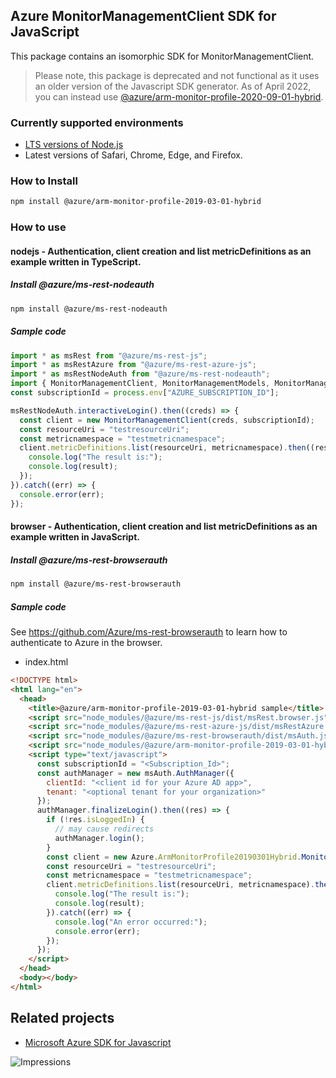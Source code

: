 ## Azure MonitorManagementClient SDK for JavaScript

This package contains an isomorphic SDK for MonitorManagementClient.

> Please note, this package is deprecated and not functional as it uses an older version of the Javascript SDK generator. As of April 2022, you can instead use [@azure/arm-monitor-profile-2020-09-01-hybrid](https://www.npmjs.com/package/@azure/arm-monitor-profile-2020-09-01-hybrid).

### Currently supported environments

- [LTS versions of Node.js](https://github.com/nodejs/release#release-schedule)
- Latest versions of Safari, Chrome, Edge, and Firefox.

### How to Install

```bash
npm install @azure/arm-monitor-profile-2019-03-01-hybrid
```

### How to use

#### nodejs - Authentication, client creation and list metricDefinitions as an example written in TypeScript.

##### Install @azure/ms-rest-nodeauth

```bash
npm install @azure/ms-rest-nodeauth
```

##### Sample code

```typescript
import * as msRest from "@azure/ms-rest-js";
import * as msRestAzure from "@azure/ms-rest-azure-js";
import * as msRestNodeAuth from "@azure/ms-rest-nodeauth";
import { MonitorManagementClient, MonitorManagementModels, MonitorManagementMappers } from "@azure/arm-monitor-profile-2019-03-01-hybrid";
const subscriptionId = process.env["AZURE_SUBSCRIPTION_ID"];

msRestNodeAuth.interactiveLogin().then((creds) => {
  const client = new MonitorManagementClient(creds, subscriptionId);
  const resourceUri = "testresourceUri";
  const metricnamespace = "testmetricnamespace";
  client.metricDefinitions.list(resourceUri, metricnamespace).then((result) => {
    console.log("The result is:");
    console.log(result);
  });
}).catch((err) => {
  console.error(err);
});
```

#### browser - Authentication, client creation and list metricDefinitions as an example written in JavaScript.

##### Install @azure/ms-rest-browserauth

```bash
npm install @azure/ms-rest-browserauth
```

##### Sample code

See https://github.com/Azure/ms-rest-browserauth to learn how to authenticate to Azure in the browser.

- index.html
```html
<!DOCTYPE html>
<html lang="en">
  <head>
    <title>@azure/arm-monitor-profile-2019-03-01-hybrid sample</title>
    <script src="node_modules/@azure/ms-rest-js/dist/msRest.browser.js"></script>
    <script src="node_modules/@azure/ms-rest-azure-js/dist/msRestAzure.js"></script>
    <script src="node_modules/@azure/ms-rest-browserauth/dist/msAuth.js"></script>
    <script src="node_modules/@azure/arm-monitor-profile-2019-03-01-hybrid/dist/arm-monitor-profile-2019-03-01-hybrid.js"></script>
    <script type="text/javascript">
      const subscriptionId = "<Subscription_Id>";
      const authManager = new msAuth.AuthManager({
        clientId: "<client id for your Azure AD app>",
        tenant: "<optional tenant for your organization>"
      });
      authManager.finalizeLogin().then((res) => {
        if (!res.isLoggedIn) {
          // may cause redirects
          authManager.login();
        }
        const client = new Azure.ArmMonitorProfile20190301Hybrid.MonitorManagementClient(res.creds, subscriptionId);
        const resourceUri = "testresourceUri";
        const metricnamespace = "testmetricnamespace";
        client.metricDefinitions.list(resourceUri, metricnamespace).then((result) => {
          console.log("The result is:");
          console.log(result);
        }).catch((err) => {
          console.log("An error occurred:");
          console.error(err);
        });
      });
    </script>
  </head>
  <body></body>
</html>
```

## Related projects

- [Microsoft Azure SDK for Javascript](https://github.com/Azure/azure-sdk-for-js)


![Impressions](https://azure-sdk-impressions.azurewebsites.net/api/impressions/azure-sdk-for-js%2Fsdk%2Fmonitor%2Farm-monitor-profile-2019-03-01-hybrid%2FREADME.png)
